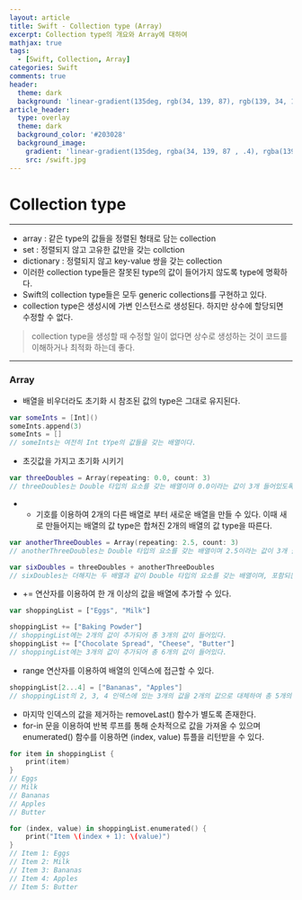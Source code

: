 ```yaml
---
layout: article
title: Swift - Collection type (Array)
excerpt: Collection type의 개요와 Array에 대하여
mathjax: true
tags:
  - [Swift, Collection, Array]
categories: Swift
comments: true
header:
  theme: dark
  background: 'linear-gradient(135deg, rgb(34, 139, 87), rgb(139, 34, 139))'
article_header:
  type: overlay
  theme: dark
  background_color: '#203028'
  background_image:
    gradient: 'linear-gradient(135deg, rgba(34, 139, 87 , .4), rgba(139, 34, 139, .4))'
    src: /swift.jpg
---
```


# Collection type

---

- array : 같은 type의 값들을 정렬된 형태로 담는 collection
- set : 정렬되지 않고 고유한 값만을 갖는 collction
- dictionary : 정렬되지 않고 key-value 쌍을 갖는 collection
- 이러한 collection type들은 잘못된 type의 값이 들어가지 않도록 type에 명확하다.
- Swift의 collection type들은 모두 generic collections를 구현하고 있다.
- collection type은 생성시에 가변 인스턴스로 생성된다. 하지만 상수에 할당되면 수정할 수 없다.

> collection type을 생성할 때 수정할 일이 없다면 상수로 생성하는 것이 코드를 이해하거나 최적화 하는데 좋다.

- - - -

### Array

- 배열을 비우더라도 초기화 시 참조된 값의  type은 그대로 유지된다.

``` swift
var someInts = [Int]()
someInts.append(3)
someInts = []
// someInts는 여전히 Int tYpe의 값들을 갖는 배열이다.
```


- 초깃값을 가지고 초기화 시키기

``` swift
var threeDoubles = Array(repeating: 0.0, count: 3)
// threeDoubles는 Double 타입의 요소를 갖는 배열이며 0.0이라는 값이 3개 들어있도록 초기화된다.
```

- + 기호를 이용하여 2개의 다른 배열로 부터  새로운 배열을 만들 수 있다. 이때 새로 만들어지는 배열의 값 type은 합쳐진 2개의 배열의 값 type을 따른다.

``` swift
var anotherThreeDoubles = Array(repeating: 2.5, count: 3)
// anotherThreeDoubles는 Double 타입의 요소를 갖는 배열이며 2.5이라는 값이 3개 들어있도록 초기화된다.

var sixDoubles = threeDoubles + anotherThreeDoubles
// sixDoubles는 더해지는 두 배열과 같이 Double 타입의 요소를 갖는 배열이며, 포함되는 값은  [0.0, 0.0, 0.0, 2.5, 2.5, 2.5] 이다.
```

- += 연산자를 이용하여 한 개 이상의 값을 배열에 추가할 수 있다.

``` javascript
var shoppingList = ["Eggs", "Milk"]

shoppingList += ["Baking Powder"]
// shoppingList에는 2개의 값이 추가되어 총 3개의 값이 들어있다.
shoppingList += ["Chocolate Spread", "Cheese", "Butter"]
// shoppingList에는 3개의 값이 추가되어 총 6개의 값이 들어있다.
```

- range 연산자를 이용하여 배열의 인덱스에 접근할 수 있다.

``` swift
shoppingList[2...4] = ["Bananas", "Apples"]
// shoppingList의 2, 3, 4 인덱스에 있는 3개의 값을 2개의 값으로 대체하여 총 5개의 값이 남아있다.
```

- 마지막 인덱스의 값을 제거하는 removeLast() 함수가 별도록 존재한다.
- for-in 문을 이용하여 반복 루프를 통해 순차적으로 값을 가져올 수 있으며 enumerated() 함수를 이용하면 (index, value) 튜플을 리턴받을 수 있다.

``` swift
for item in shoppingList {
    print(item)
}
// Eggs
// Milk
// Bananas
// Apples
// Butter

for (index, value) in shoppingList.enumerated() {
    print("Item \(index + 1): \(value)")
}
// Item 1: Eggs
// Item 2: Milk
// Item 3: Bananas
// Item 4: Apples
// Item 5: Butter
```
